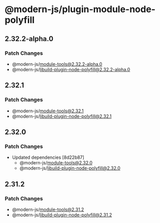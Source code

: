 # @modern-js/plugin-module-node-polyfill

## 2.32.2-alpha.0

### Patch Changes

- @modern-js/module-tools@2.32.2-alpha.0
- @modern-js/libuild-plugin-node-polyfill@2.32.2-alpha.0

## 2.32.1

### Patch Changes

- @modern-js/module-tools@2.32.1
- @modern-js/libuild-plugin-node-polyfill@2.32.1

## 2.32.0

### Patch Changes

- Updated dependencies [8d22b87]
  - @modern-js/module-tools@2.32.0
  - @modern-js/libuild-plugin-node-polyfill@2.32.0

## 2.31.2

### Patch Changes

- @modern-js/module-tools@2.31.2
- @modern-js/libuild-plugin-node-polyfill@2.31.2
